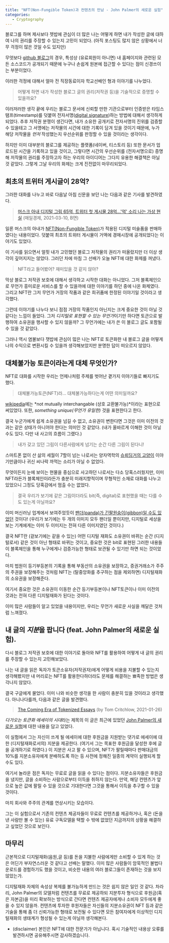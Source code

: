 ```yaml
---
title: "NFT(Non-Fungible Token)과 컨텐츠의 만남 - John Palmer의 새로운 실험"
categories:
   - Cryptography
---
```


블로그를 하며 제사보다 젯밥에 관심이 더 많은 나는
어떻게 하면 내가 작성한 글에 대하여 나의 권리를 주장할 수 있는지 고민이 되었다.
(아직 포스팅도 많지 않은 상황에서 너무 걱정이 많은 것일 수도 있지만)

무엇보다 [github 블로그][2]의 경우,
특성상 (유료회원이 아니면) 내 홈페이지와 관련된 모든 소스코드가 공개되기 때문에
누구나 손쉽게 원본에 접근할 수 있다는 점이 신경쓰이는 부분이었다.

이러한 걱정에 대해서
얼마 전 직장동료이자 학교선배인 형과 이야기를 나누었다.

> 어떻게 하면 내가 작성한 블로그 글의 권리(저작권 등)을 기술적으로 증명할 수 있을까요?

이러저러한 생각 끝에 우리는
블로그 문서에 신뢰할 만한 기관으로부터 인증받은 타임스탬프(timestamp)를 덧붙여 전자서명([digital signature][1])하는 방법에 대해서 생각하게 되었다.
추후 저작권 분쟁이 생긴다면, 내가 소유한 공개키로 전자서명의 진위를 검증할 수 있을테고
그 서명에는 저작물의 시간에 대한 기록이 담겨 있을 것이기 때문에,
누가 해당 저작물을 _먼저_ 작성했는지 우선순위를 판정할 수 있을 것이라는 생각이다.

하지만 이미 대부분의 블로그를 제공하는 플랫폼(네이버, 티스토리 등) 또한 문서가 업로드된 시간을 기록하고 있을 것이고,
그렇다면 시간의 우선순위를 (전자서명으로) 증명해 저작물의 권리를 주장하고자 하는 우리의 아이디어는 그다지 유용한 해결책은 아닐 것 같았다.
그렇게 그날 우리의 화제는 크게 진전없이 마무리되었다.

## 최초의 트위터 게시글이 28억?

그러한 대화를 나누고 바로 다음날 아침 신문을 보던 나는 다음과 같은 기사를 발견하였다.

> [머스크 아내 디지털 그림 65억, 트위터 첫 게시물 28억…'억' 소리 나는 가상 현실][3] (매일경제, 2021-03-10, B면)

일론 머스크의 아내가 [NFT(Non-Fungible Token)][4]가 적용된 디지털 미술품을 판매하였다는 내용이었다.
덧붙여 최초의 트위터 게시물이 거액에 경매시장에 공개되었다는 이야기도 있었다.

이 기사를 읽으면서 얼핏 내가 고민했던 블로그 저작물의 권리가 떠올랐지만 더 이상 생각이 깊어지지는 않았다.
그러던 차에 마침 그 선배가 오늘 NFT에 대한 화제를 꺼냈다.

> NFT라고 들어봤어? 재미있을 것 같지 않아?

막상 블로그 저작권 보호에 대해서 생각하고 시작한 대화는 아니었다.
그저 블록체인으로 무언가 흥미로운 서비스를 할 수 있을까에 대한 이야기를 하던 중에 나온 화제였다.
그리고 NFT란 그저 무언가 거장의 작품과 같은 희귀품에 한정된 이야기일 것이라고 생각했다.

그런데 이야기를 나누다 보니 점점 거장의 작품인지 아닌지는 크게 중요한 것이 아닐 것 같다는 느낌이 들었다.
그저 *디지털로 표현할 수 있는 무언가*이기만 하다면 토큰으로 발행하여 소유권을 행사할 수 있지 않을까?
그 무언가에는 내가 쓴 이 블로그 글도 포함될 수 있을 것 같았다.

그러나 역시 염불보다 잿밥에 관심이 많은 나는
NFT로 토큰화한 내 블로그 글을 어떻게 나의 수익으로 변환시킬 수 있을까 생각해보았지만
분명한 답이 떠오르지 않았다.


## 대체불가능 토큰이라는게 대체 무엇인가?

NFT로 대화를 시작한 우리는 언제나처럼 주제를 벗어난 곁가지 이야기들로 빠지기도 했다.

> 대체불가능토큰(NFT)라... 대체불가능하다는게 어떤 의미일까요?

[wikipedia][4]에는 *not mutually interchangable (상호 교환불가능)*이라는 표현으로 써있었다.
또한, *something unique(무언가 유일한)* 것을 표현한다고 한다.

결국 누군가에게 쉽게 소유권을 넘길 수 없고,
소유권이 변한다면 그것은 이미 이전의 것과는 같은 상태가 아니어야 한다는 의미인 것 같았다.
(내가 올바르게 이해한 것이 아닐 수도 있다. 다만 내 사고의 흐름이 그랬다.)

> 내가 갖고 있던 그림이 다른사람에게 넘기는 순간 다른 그림이 된다니!

스마트폰 없이 산 삶의 세월이 7할이 넘는 나로서는
양자역학의 [슈뢰딩거의 고양이][5] 이야기만큼이나 귀신 씨나락 까먹는 소리가 아닐 수 없었다.

무엇이든지 눈에 보이는 현물을 중심으로 사고하던 나로서는 다소 당혹스러웠지만,
이미 NFT라든가 블록체인이라든가
충분히 미래지향적이며 무형적인 소재로 대화를 나누고 있었으니 그정도 당혹감에서 멈출 수는 없었다.

> 결국 우리가 보기에 같은 그림이더라도 bit(즉, digital)로 표현했을 때는 다를 수도 있는게 아닐까요?

이미 머신러닝 업계에서 보여주었듯이 [팬더(panda)가 긴팔원숭이(gibbon)일 수도 있었던][6] 것이다!
(우리가 보기에는 두 개의 이미지 모두 팬더일 뿐이지만, 디지털로 세상을 보는 기계에게는 이미 두 이미지는 전혀 다른 이미지였던 것이다.)

결국 NFT란 (겉보기에는 같을 수 있는) 어떤 디지털 재화도 소유권이 바뀌는 순간 (디지털로서) 같은 것이 아닌 형태로 바뀌는 것이고,
중요한 것은 bit로 표현된 그러한 내용들이 블록체인을 통해 누구에게나 검증가능한 형태로 보관될 수 있기만 하면 되는 것이었다.

마치 법원이 등기부등본의 기록을 통해 부동산의 소유권을 보장하고, 증권거래소가 주주의 주권을 보장해주는 것처럼
NFT는 (탈중앙화를 추구하는 점을 제외하면) 디지털재화의 소유권을 보장해준다.

여기서 중요한 것은 소유권이 이동한 순간 등기부등본이나 NFT토큰이나 이미 이전의 것과는 전혀 다른 디지털재화가 된다는 것이다.

이미 많은 사람들이 알고 있었을 내용이지만, 우리는 무언가 새로운 사실을 깨달은 것처럼 느껴졌다.



## 내 글의 *지분*을 팝니다 (feat. John Palmer의 새로운 실험).

다시 블로그 저작권 보호에 대한 이야기로 돌아와
NFT를 활용하여 어떻게 내 글의 권리를 주장할 수 있는지 고민해보았다.

나는 내 글을 읽은 독자가 토큰소유자(저작권자)에게 어떻게 비용을 지불할 수 있는지 생각해봤지만
내 머리로는 NFT를 활용한다하더라도 문제를 해결하는 뾰족한 방법은 생각나지 않았다.

결국 구글에게 물었다.
이미 나와 비슷한 생각을 한 사람이 충분히 있을 것이라고 생각했다.
아니나다를까, 다음과 같은 글을 발견했다.

> [The Coming Era of Tokenized Essays][7] (by Tom Critchlow, 2021-01-26)

*다가오는 토큰화 에세이의 시대*라는 제목의 이 글은
최근에 있었던 [John Palmer의 새로운 실험][8]에 대한 내용을 담고 있었다.

이 실험에서 그는 자신이 쓰게 될 에세이에 대한 후원금을 지원받는 댓가로
에세이에 대한 (디지털재화로서의) 지분을 제공한다.
(여기서 그는 목표한 후원금을 달성한 후에 글을 공개하기로 하였다.)
이 지분은 사고 팔 수 있으며, 
NFT가 팔릴때마다 판매대금의 10%를 지분소유자에게 분배하도록 하는 등
사전에 정해진 일종의 계약이 실행되게 할 수도 있다.

여기서 놀라운 점은 독자는 무료로 글을 읽을 수 있다는 점이다.
지분소유자들은 후원금을 냈지만, 글을 소비하는 사람으로부터 이득을 취하지 않는다.
만약, 해당 컨텐츠가 앞으로 높은 값에 팔릴 수 있을 것으로 기대한다면 그것을 통해서 이득을 추구할 수 있을 것이다.

마치 회사와 주주의 관계를 연상시키는 모습이다.

그는 이 실험으로서 기존의 컨텐츠 제공자들이 무료로 컨텐츠를 제공하거나, 
혹은 (돈을 낸 사람만 볼 수 있는) 유료 구독모델을 택할 수 밖에 없었던
지금까지의 상황을 해결하고 싶었던 것으로 보인다.

## 마무리

근본적으로 디지털재화(음원,글 등)를 돈을 지불한 사람에게만 소비할 수 있게 하는 것은 어딘가 부자연스러운 것 같다고 선배는 말했다.
이미 많은 사람들이 암묵적인 불법다운로드를 경험하기도 했을 것이고,
비슷한 내용의 여러 블로그들이 존재하는 것을 보지 않았는가.

디지털재화 자체의 속성상 복제를 불가능하게 만드는 것은 쉽지 않은 일인 것 같다.
차라리, John Palmer의 모델처럼 컨텐츠를 무료로 제공하되 지분투자 형식으로 후원금(혹은 자본금)을 미리 확보하는 방식으로 간다면
컨텐츠 제공자에게나 소비자 모두에게 좋을 수 있지 않을까.
컨텐츠에 투자한 후원자들은 자신들의 지분소유권이 NFT 등과 같은 기술을 통해 좀 더 신뢰가능한 형태로 보전될 수 있다면
모든 참여자에게 이상적인 디지털재화의 생태계가 형성될 수 있는게 아닐까 생각해본다.

* (disclaimer) 본인은 NFT에 대한 전문가가 아닙니다. 혹시 기술적인 내용상 오류를 발견하시면 공유해주시면 감사하겠습니다.


[1]: https://en.wikipedia.org/wiki/Digital_signature
[2]: https://pages.github.com/
[3]: https://www.mk.co.kr/today-paper/view/2021/4792693/
[4]: https://en.wikipedia.org/wiki/Non-fungible_token
[5]: https://namu.wiki/w/%EC%8A%88%EB%A2%B0%EB%94%A9%EA%B1%B0%EC%9D%98%20%EA%B3%A0%EC%96%91%EC%9D%B4
[6]: https://openai.com/blog/adversarial-example-research/
[7]: https://tomcritchlow.com/2021/01/26/tokenized-essays/
[8]: https://j.mirror.xyz/uVGCCwwm3k341lPpxaJmHTZROESVse9Pe_rmbiuUAC0

